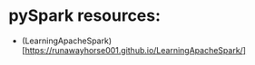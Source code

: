 # pySpark resources:
* (LearningApacheSpark)[https://runawayhorse001.github.io/LearningApacheSpark/]
